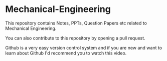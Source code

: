 # Mechanical-Engineering
This repository contains Notes, PPTs, Question Papers etc related to Mechanical Engineering.

You can also contribute to this repository by opening a pull request.

Github is a very easy version control system and if you are new and want to learn about Github I'd recommend you to watch this video.
